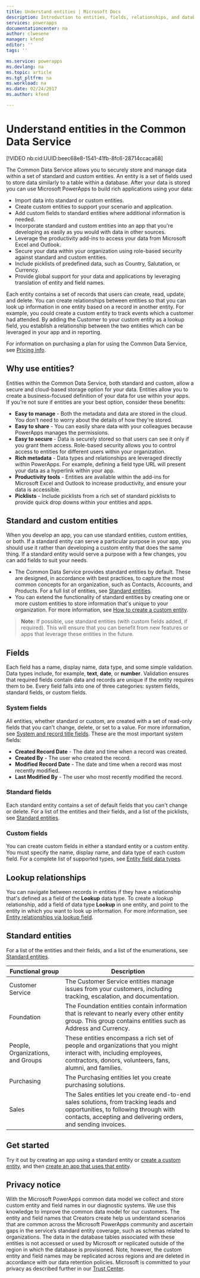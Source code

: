 ```yaml
---
title: Understand entities | Microsoft Docs
description: Introduction to entities, fields, relationships, and databases.
services: powerapps
documentationcenter: na
author: clwesene
manager: kfend
editor: ''
tags: ''

ms.service: powerapps
ms.devlang: na
ms.topic: article
ms.tgt_pltfrm: na
ms.workload: na
ms.date: 02/24/2017
ms.author: kfend

---
```

# Understand entities in the Common Data Service
[!VIDEO nb:cid:UUID:beec68e8-1541-41fb-8fc6-28714ccaca68]


The Common Data Service allows you to securely store and manage data within a set of standard and custom entities. An entity is a set of fields used to store data similarly to a table within a database. After your data is stored you can use Microsoft PowerApps to build rich applications using your data:

* Import data into standard or custom entities.
* Create custom entities to support your scenario and application.
* Add custom fields to standard entities where additional information is needed.
* Incorporate standard and custom entities into an app that you're developing as easily as you would with data in other sources.
* Leverage the productivity add-ins to access your data from Microsoft Excel and Outlook.
* Secure your data within your organization using role-based security against standard and custom entities.
* Include picklists of predefined data, such as Country, Salutation, or Currency.
* Provide global support for your data and applications by leveraging translation of entity and field names.

Each entity contains a set of records that users can create, read, update, and delete. You can create relationships between entities so that you can look up information in one entity based on a record in another entity. For example, you could create a custom entity to track events which a customer had attended. By adding the Customer to your custom entity as a lookup field, you establish a relationship between the two entities which can be leveraged in your app and in reporting.

For information on purchasing a plan for using the Common Data Service, see [Pricing info](pricing-billing-skus.md).

## Why use entities?
Entities within the Common Data Service, both standard and custom, allow a secure and cloud-based storage option for your data. Entities allow you to create a business-focused definition of your data for use within your apps. If you're not sure if entities are your best option, consider these benefits:

* **Easy to manage** - Both the metadata and data are stored in the cloud. You don't need to worry about the details of how they're stored.
* **Easy to share** - You can easily share data with your colleagues because PowerApps manages the permissions.
* **Easy to secure** - Data is securely stored so that users can see it only if you grant them access. Role-based security allows you to control access to entities for different users within your organization.
* **Rich metadata** - Data types and relationships are leveraged directly within PowerApps. For example, defining a field type URL will present your data as a hyperlink within your app.
* **Productivity tools** - Entities are available within the add-ins for Microsoft Excel and Outlook to increase productivity, and ensure your data is accessible.
* **Picklists** - Include picklists from a rich set of standard picklists to provide quick drop downs within your entities and apps.

## Standard and custom entities
When you develop an app, you can use standard entities, custom entities, or both. If a standard entity can serve a particular purpose in your app, you should use it rather than developing a custom entity that does the same thing. If a standard entity would serve a purpose with a few changes, you can add fields to suit your needs. 

* The Common Data Service provides standard entities by default. These are designed, in accordance with best practices, to capture the most common concepts for an organization, such as Contacts, Accounts, and Products. For a full list of entities, see [Standard entities](data-platform-intro.md#standard-entities).
* You can extend the functionality of standard entities by creating one or more custom entities to store information that's unique to your organization. For more information, see [How to create a custom entity](data-platform-create-entity.md).

> **Note:** If possible, use standard entities (with custom fields added, if required). This will ensure that you can benefit from new features or apps that leverage these entities in the future.
> 
> 

## Fields
Each field has a name, display name, data type, and some simple validation. Data types include, for example, **text**, **date**, or **number**. Validation ensures that required fields contain data and records are unique if the entity requires them to be. Every field falls into one of three categories: system fields, standard fields, or custom fields.

### System fields
All entities, whether standard or custom, are created with a set of read-only fields that you can't change, delete, or set to a value. For more information, see [System and record title fields](data-platform-create-entity.md#system-fields-and-the-record-title-field). These are the most important system fields:

* **Created Record Date** - The date and time when a record was created.
* **Created By** - The user who created the record.
* **Modified Record Date** - The date and time when a record was most recently modified.
* **Last Modified By** - The user who most recently modified the record.

### Standard fields
Each standard entity contains a set of default fields that you can't change or delete. For a list of the entities and their fields, and a list of the picklists, see [Standard entities](https://docs.microsoft.com/common-data-service/entity-reference/standard-entities).

### Custom fields
You can create custom fields in either a standard entity or a custom entity. You must specify the name, display name, and data type of each custom field. For a complete list of supported types, see [Entity field data types](https://docs.microsoft.com/en-us/common-data-service/entity-reference/field-data-types).

## Lookup relationships
You can navigate between records in entities if they have a relationship that's defined as a field of the **Lookup** data type. To create a lookup relationship, add a field of data type **Lookup** in one entity, and point to the entity in which you want to look up information. For more information, see [Entity relationships via lookup field](data-platform-entity-lookup.md).

## Standard entities
For a list of the entities and their fields, and a list of the enumerations, see [Standard entities](https://docs.microsoft.com/common-data-service/entity-reference/standard-entities).

| Functional group | Description |
| --- | --- |
| Customer Service |The Customer Service entities manage issues from your customers, including tracking, escalation, and documentation. |
| Foundation |The Foundation entities contain information that is relevant to nearly every other entity group. This group contains entities such as Address and Currency. |
| People, Organizations, and Groups |These entities encompass a rich set of people and organizations that you might interact with, including employees, contractors, donors, volunteers, fans, alumni, and families. |
| Purchasing |The Purchasing entities let you create purchasing solutions. |
| Sales |The Sales entities let you create end-to-end sales solutions, from tracking leads and opportunities, to following through with contacts, accepting and delivering orders, and sending invoices. |

## Get started
Try it out by creating an app using a standard entity or [create a custom entity](data-platform-create-entity.md), and then [create an app that uses that entity](data-platform-create-app.md).

<!--TODO - Add Link for Standard entity app - Template? -->

## Privacy notice
With the Microsoft PowerApps common data model we collect and store custom entity and field names in our diagnostic systems.  We use this knowledge to improve the common data model for our customers. The entity and field names that Creators create help us understand scenarios that are common across the Microsoft PowerApps community and ascertain gaps in the service’s standard entity coverage, such as schemas related to organizations. The data in the database tables associated with these entities is not accessed or used by Microsoft or replicated outside of the region in which the database is provisioned. Note, however, the custom entity and field names may be replicated across regions and are deleted in accordance with our data retention policies. Microsoft is committed to your privacy as described further in our [Trust Center](https://www.microsoft.com/trustcenter/Privacy/default.aspx).

